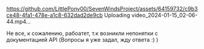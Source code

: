 
https://github.com/LittlePony00/SevenWindsProject/assets/64159732/c9b3ce48-4fa1-478e-a1c8-632dad2de9cb
Uploading video_2024-01-15_02-06-44.mp4…

Не все, к сожалению, рабоатет, т.к возникли непонятки с документацией API (Вопросы я уже задал, жду ответа :) )
